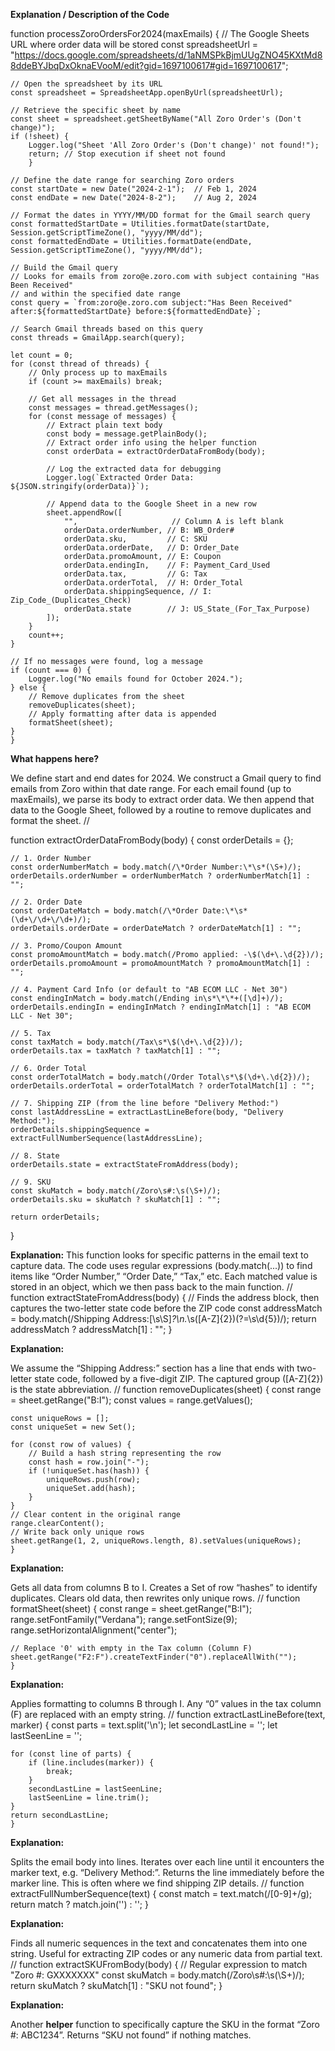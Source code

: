 
**Explanation / Description of the Code**


function processZoroOrdersFor2024(maxEmails) {
    // The Google Sheets URL where order data will be stored
    const spreadsheetUrl = "https://docs.google.com/spreadsheets/d/1aNMSPkBjmUUgZNO45KXtMd88ddeBYJbqDxOknaEVooM/edit?gid=1697100617#gid=1697100617";
    
    // Open the spreadsheet by its URL
    const spreadsheet = SpreadsheetApp.openByUrl(spreadsheetUrl);
    
    // Retrieve the specific sheet by name
    const sheet = spreadsheet.getSheetByName("All Zoro Order's (Don't change)");
    if (!sheet) {
        Logger.log("Sheet 'All Zoro Order's (Don't change)' not found!");
        return; // Stop execution if sheet not found
        }

    // Define the date range for searching Zoro orders
    const startDate = new Date("2024-2-1");  // Feb 1, 2024
    const endDate = new Date("2024-8-2");    // Aug 2, 2024

    // Format the dates in YYYY/MM/DD format for the Gmail search query
    const formattedStartDate = Utilities.formatDate(startDate, Session.getScriptTimeZone(), "yyyy/MM/dd");
    const formattedEndDate = Utilities.formatDate(endDate, Session.getScriptTimeZone(), "yyyy/MM/dd");

    // Build the Gmail query
    // Looks for emails from zoro@e.zoro.com with subject containing "Has Been Received"
    // and within the specified date range
    const query = `from:zoro@e.zoro.com subject:"Has Been Received" after:${formattedStartDate} before:${formattedEndDate}`;

    // Search Gmail threads based on this query
    const threads = GmailApp.search(query);

    let count = 0;
    for (const thread of threads) {
        // Only process up to maxEmails
        if (count >= maxEmails) break;

        // Get all messages in the thread
        const messages = thread.getMessages();
        for (const message of messages) {
            // Extract plain text body
            const body = message.getPlainBody();
            // Extract order info using the helper function
            const orderData = extractOrderDataFromBody(body);

            // Log the extracted data for debugging
            Logger.log(`Extracted Order Data: ${JSON.stringify(orderData)}`);

            // Append data to the Google Sheet in a new row
            sheet.appendRow([
                "",                     // Column A is left blank
                orderData.orderNumber, // B: WB_Order#
                orderData.sku,         // C: SKU
                orderData.orderDate,   // D: Order_Date
                orderData.promoAmount, // E: Coupon
                orderData.endingIn,    // F: Payment_Card_Used
                orderData.tax,         // G: Tax
                orderData.orderTotal,  // H: Order_Total
                orderData.shippingSequence, // I: Zip_Code_(Duplicates_Check)
                orderData.state        // J: US_State_(For_Tax_Purpose)
            ]);
        }
        count++;
    }

    // If no messages were found, log a message
    if (count === 0) {
        Logger.log("No emails found for October 2024.");
    } else {
        // Remove duplicates from the sheet
        removeDuplicates(sheet);
        // Apply formatting after data is appended
        formatSheet(sheet);
    }
    }

**What happens here?**

We define start and end dates for 2024.
We construct a Gmail query to find emails from Zoro within that date range.
For each email found (up to maxEmails), we parse its body to extract order data.
We then append that data to the Google Sheet, followed by a routine to remove duplicates and format the sheet.
//


function extractOrderDataFromBody(body) {
    const orderDetails = {};

    // 1. Order Number
    const orderNumberMatch = body.match(/\*Order Number:\*\s*(\S+)/);
    orderDetails.orderNumber = orderNumberMatch ? orderNumberMatch[1] : "";

    // 2. Order Date
    const orderDateMatch = body.match(/\*Order Date:\*\s*(\d+\/\d+\/\d+)/);
    orderDetails.orderDate = orderDateMatch ? orderDateMatch[1] : "";

    // 3. Promo/Coupon Amount
    const promoAmountMatch = body.match(/Promo applied: -\$(\d+\.\d{2})/);
    orderDetails.promoAmount = promoAmountMatch ? promoAmountMatch[1] : "";

    // 4. Payment Card Info (or default to "AB ECOM LLC - Net 30")
    const endingInMatch = body.match(/Ending in\s*\*\*+([\d]+)/);
    orderDetails.endingIn = endingInMatch ? endingInMatch[1] : "AB ECOM LLC - Net 30";

    // 5. Tax
    const taxMatch = body.match(/Tax\s*\$(\d+\.\d{2})/);
    orderDetails.tax = taxMatch ? taxMatch[1] : "";

    // 6. Order Total
    const orderTotalMatch = body.match(/Order Total\s*\$(\d+\.\d{2})/);
    orderDetails.orderTotal = orderTotalMatch ? orderTotalMatch[1] : "";

    // 7. Shipping ZIP (from the line before "Delivery Method:")
    const lastAddressLine = extractLastLineBefore(body, "Delivery Method:");
    orderDetails.shippingSequence = extractFullNumberSequence(lastAddressLine);

    // 8. State
    orderDetails.state = extractStateFromAddress(body);

    // 9. SKU
    const skuMatch = body.match(/Zoro\s#:\s(\S+)/);
    orderDetails.sku = skuMatch ? skuMatch[1] : "";

    return orderDetails;
}

**Explanation:**
This function looks for specific patterns in the email text to capture data. The code uses regular expressions (body.match(...)) to find items like “Order Number,” “Order Date,” “Tax,” etc. Each matched value is stored in an object, which we then pass back to the main function.
//
function extractStateFromAddress(body) {
    // Finds the address block, then captures the two-letter state code before the ZIP code
    const addressMatch = body.match(/Shipping Address:[\s\S]*?\n.*\s([A-Z]{2})(?=\s\d{5})/);
    return addressMatch ? addressMatch[1] : "";
}

**Explanation:**

We assume the “Shipping Address:” section has a line that ends with two-letter state code, followed by a five-digit ZIP.
The captured group ([A-Z]{2}) is the state abbreviation.
//
function removeDuplicates(sheet) {
    const range = sheet.getRange("B:I");
    const values = range.getValues();

    const uniqueRows = [];
    const uniqueSet = new Set();

    for (const row of values) {
        // Build a hash string representing the row
        const hash = row.join("-");
        if (!uniqueSet.has(hash)) {
            uniqueRows.push(row);
            uniqueSet.add(hash);
        }
    }
    // Clear content in the original range
    range.clearContent();
    // Write back only unique rows
    sheet.getRange(1, 2, uniqueRows.length, 8).setValues(uniqueRows);
    }

**Explanation:**

Gets all data from columns B to I.
Creates a Set of row “hashes” to identify duplicates.
Clears old data, then rewrites only unique rows.
//
function formatSheet(sheet) {
    const range = sheet.getRange("B:I");
    range.setFontFamily("Verdana");
    range.setFontSize(9);
    range.setHorizontalAlignment("center");

    // Replace '0' with empty in the Tax column (Column F)
    sheet.getRange("F2:F").createTextFinder("0").replaceAllWith("");
    }

**Explanation:**

Applies formatting to columns B through I.
Any “0” values in the tax column (F) are replaced with an empty string.
//
function extractLastLineBefore(text, marker) {
    const parts = text.split('\n');
    let secondLastLine = '';
    let lastSeenLine = '';

    for (const line of parts) {
        if (line.includes(marker)) {
            break;
        }
        secondLastLine = lastSeenLine;
        lastSeenLine = line.trim();
    }
    return secondLastLine;
    }
  
**Explanation:**

Splits the email body into lines.
Iterates over each line until it encounters the marker text, e.g. “Delivery Method:”.
Returns the line immediately before the marker line. This is often where we find shipping ZIP details.
//
function extractFullNumberSequence(text) {
    const match = text.match(/[0-9]+/g);
    return match ? match.join('') : '';
    }
    
**Explanation:**

Finds all numeric sequences in the text and concatenates them into one string.
Useful for extracting ZIP codes or any numeric data from partial text.
//
function extractSKUFromBody(body) {
    // Regular expression to match "Zoro #: GXXXXXXX"
    const skuMatch = body.match(/Zoro\s#:\s(\S+)/);
    return skuMatch ? skuMatch[1] : "SKU not found";
    }

**Explanation:**

Another **helper** function to specifically capture the SKU in the format “Zoro #: ABC1234”.
Returns “SKU not found” if nothing matches.
